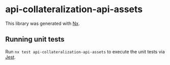 # api-collateralization-api-assets

This library was generated with [Nx](https://nx.dev).

## Running unit tests

Run `nx test api-collateralization-api-assets` to execute the unit tests via [Jest](https://jestjs.io).
